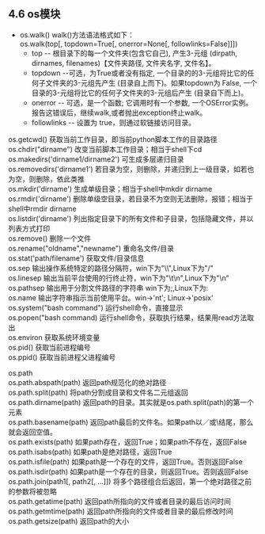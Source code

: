 ## 4.6 os模块
- os.walk()
walk()方法语法格式如下：  
os.walk(top[, topdown=True[, onerror=None[, followlinks=False]]])  
	- top -- 根目录下的每一个文件夹(包含它自己), 产生3-元组 (dirpath, dirnames, filenames)【文件夹路径, 文件夹名字, 文件名】。
	- topdown --可选，为True或者没有指定, 一个目录的的3-元组将比它的任何子文件夹的3-元组先产生 (目录自上而下)。如果topdown为 False, 一个目录的3-元组将比它的任何子文件夹的3-元组后产生 (目录自下而上)。
	- onerror -- 可选，是一个函数; 它调用时有一个参数, 一个OSError实例。报告这错误后，继续walk,或者抛出exception终止walk。
	- followlinks -- 设置为 true，则通过软链接访问目录。

os.getcwd() 获取当前工作目录，即当前python脚本工作的目录路径  
os.chdir("dirname")  改变当前脚本工作目录；相当于shell下cd  
os.makedirs('dirname1/dirname2')    可生成多层递归目录  
os.removedirs('dirname1')    若目录为空，则删除，并递归到上一级目录，如若也为空，则删除，依此类推  
os.mkdir('dirname')    生成单级目录；相当于shell中mkdir dirname  
os.rmdir('dirname')    删除单级空目录，若目录不为空则无法删除，报错；相当于shell中rmdir dirname  
os.listdir('dirname')    列出指定目录下的所有文件和子目录，包括隐藏文件，并以列表方式打印  
os.remove()  删除一个文件  
os.rename("oldname","newname")  重命名文件/目录  
os.stat('path/filename')  获取文件/目录信息  
os.sep    输出操作系统特定的路径分隔符，win下为"\\\\",Linux下为"/"  
os.linesep    输出当前平台使用的行终止符，win下为"\t\n",Linux下为"\n"  
os.pathsep    输出用于分割文件路径的字符串 win下为;,Linux下为:  
os.name 输出字符串指示当前使用平台。win->'nt'; Linux->'posix'  
os.system("bash command")  运行shell命令，直接显示  
os.popen("bash command)  运行shell命令，获取执行结果，结果用read方法取出  
os.environ  获取系统环境变量  
os.pid() 获取当前进程编号  
os.ppid() 获取当前进程父进程编号     



os.path  
os.path.abspath(path) 返回path规范化的绝对路径   
os.path.split(path) 将path分割成目录和文件名二元组返回   
os.path.dirname(path) 返回path的目录。其实就是os.path.split(path)的第一个元素   
os.path.basename(path) 返回path最后的文件名。如果path以／或\结尾，那么就会返回空值。  
os.path.exists(path)  如果path存在，返回True；如果path不存在，返回False  
os.path.isabs(path)  如果path是绝对路径，返回True  
os.path.isfile(path)  如果path是一个存在的文件，返回True。否则返回False  
os.path.isdir(path)  如果path是一个存在的目录，则返回True。否则返回False  
os.path.join(path1[, path2[, ...]])  将多个路径组合后返回，第一个绝对路径之前的参数将被忽略  
os.path.getatime(path)  返回path所指向的文件或者目录的最后访问时间  
os.path.getmtime(path)  返回path所指向的文件或者目录的最后修改时间  
os.path.getsize(path) 返回path的大小  
